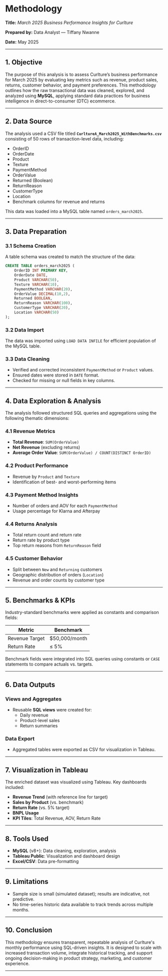 # Methodology

**Title:**  *March 2025 Business Performance Insights for Curlture* 

**Prepared by:** Data Analyst — Tiffany Nwanne

**Date:** May 2025

---

## **1. Objective**

The purpose of this analysis is to assess Curlture’s business performance for March 2025 by evaluating key metrics such as revenue, product sales, returns, customer behavior, and payment preferences. This methodology outlines how the raw transactional data was cleaned, explored, and analyzed using **MySQL**, applying standard data practices for business intelligence in direct-to-consumer (DTC) ecommerce.

---

## **2. Data Source**

The analysis used a CSV file titled **`CurltureA_March2025_WithBenchmarks.csv`** consisting of 50 rows of transaction-level data, including:

- OrderID
- OrderDate
- Product
- Texture
- PaymentMethod
- OrderValue
- Returned (Boolean)
- ReturnReason
- CustomerType
- Location
- Benchmark columns for revenue and returns

This data was loaded into a MySQL table named `orders_march2025`.

---

## **3. Data Preparation**

### **3.1 Schema Creation**

A table schema was created to match the structure of the data:

```sql
CREATE TABLE orders_march2025 (
    OrderID INT PRIMARY KEY,
    OrderDate DATE,
    Product VARCHAR(50),
    Texture VARCHAR(10),
    PaymentMethod VARCHAR(20),
    OrderValue DECIMAL(10,2),
    Returned BOOLEAN,
    ReturnReason VARCHAR(100),
    CustomerType VARCHAR(20),
    Location VARCHAR(50)
);
```

### **3.2 Data Import**

The data was imported using `LOAD DATA INFILE` for efficient population of the MySQL table.

### **3.3 Data Cleaning**

- Verified and corrected inconsistent `PaymentMethod` or `Product` values.
- Ensured dates were stored in `DATE` format.
- Checked for missing or null fields in key columns.

---

## **4. Data Exploration & Analysis**

The analysis followed structured SQL queries and aggregations using the following thematic dimensions:

### **4.1 Revenue Metrics**

- **Total Revenue**: `SUM(OrderValue)`
- **Net Revenue** (excluding returns)
- **Average Order Value**: `SUM(OrderValue) / COUNT(DISTINCT OrderID)`

### **4.2 Product Performance**

- Revenue by `Product` and `Texture`
- Identification of best- and worst-performing items

### **4.3 Payment Method Insights**

- Number of orders and AOV for each `PaymentMethod`
- Usage percentage for Klarna and Afterpay

### **4.4 Returns Analysis**

- Total return count and return rate
- Return rate by product type
- Top return reasons from `ReturnReason` field

### **4.5 Customer Behavior**

- Split between `New` and `Returning` customers
- Geographic distribution of orders (`Location`)
- Revenue and order counts by customer type

---

## **5. Benchmarks & KPIs**

Industry-standard benchmarks were applied as constants and comparison fields:

| Metric | Benchmark |
| --- | --- |
| Revenue Target | $50,000/month |
| Return Rate | ≤ 5% |

Benchmark fields were integrated into SQL queries using constants or `CASE` statements to compare actuals vs. targets.

---

## **6. Data Outputs**

### **Views and Aggregates**

- Reusable **SQL views** were created for:
    - Daily revenue
    - Product-level sales
    - Return summaries

### **Data Export**

- Aggregated tables were exported as CSV for visualization in Tableau.

---

## **7. Visualization in Tableau**

The enriched dataset was visualized using Tableau. Key dashboards included:

- **Revenue Trend** (with reference line for target)
- **Sales by Product** (vs. benchmark)
- **Return Rate** (vs. 5% target)
- **BNPL Usage**
- **KPI Tiles**: Total Revenue, AOV, Return Rate

---

## **8. Tools Used**

- **MySQL** (v8+): Data cleaning, exploration, analysis
- **Tableau Public**: Visualization and dashboard design
- **Excel/CSV**: Data pre-formatting

---

## **9. Limitations**

- Sample size is small (simulated dataset); results are indicative, not predictive.
- No time-series historic data available to track trends across multiple months.

---

## **10. Conclusion**

This methodology ensures transparent, repeatable analysis of Curlture's monthly performance using SQL-driven insights. It is designed to scale with increased transaction volume, integrate historical tracking, and support ongoing decision-making in product strategy, marketing, and customer experience.

---